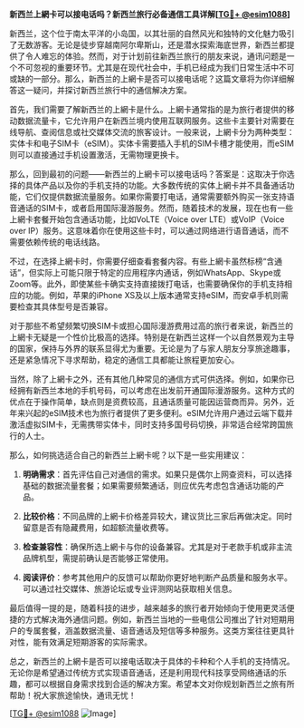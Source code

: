 **新西兰上網卡可以接电话吗？新西兰旅行必备通信工具详解[[TG💪+ @esim1088](https://t.me/s/esim1088)]**

新西兰，这个位于南太平洋的小岛国，以其壮丽的自然风光和独特的文化魅力吸引了无数游客。无论是徒步穿越南阿尔卑斯山，还是潜水探索海底世界，新西兰都提供了令人难忘的体验。然而，对于计划前往新西兰旅行的朋友来说，通讯问题是一个不可忽视的重要环节。尤其是在现代社会中，手机已经成为我们日常生活中不可或缺的一部分。那么，新西兰的上網卡是否可以接电话呢？这篇文章将为你详细解答这一疑问，并探讨新西兰旅行中的通信解决方案。

首先，我们需要了解新西兰的上網卡是什么。上網卡通常指的是为旅行者提供的移动数据流量卡，它允许用户在新西兰境内使用互联网服务。这些卡主要针对需要在线导航、查阅信息或社交媒体交流的旅客设计。一般来说，上網卡分为两种类型：实体卡和电子SIM卡（eSIM）。实体卡需要插入手机的SIM卡槽才能使用，而eSIM则可以直接通过手机设置激活，无需物理更换卡。

那么，回到最初的问题——新西兰的上網卡可以接电话吗？答案是：这取决于你选择的具体产品以及你的手机支持的功能。大多数传统的实体上網卡并不具备通话功能，它们仅提供数据流量服务。如果你需要打电话，通常需要额外购买一张支持语音通话的SIM卡，或者启用国际漫游服务。然而，随着技术的发展，现在也有一些上網卡套餐开始包含通话功能，比如VoLTE（Voice over LTE）或VoIP（Voice over IP）服务。这意味着你在使用这些卡时，可以通过网络进行语音通话，而不需要依赖传统的电话线路。

不过，在选择上網卡时，你需要仔细查看套餐内容。有些上網卡虽然标榜“含通话”，但实际上可能只限于特定的应用程序内通话，例如WhatsApp、Skype或Zoom等。此外，即使某些卡确实支持直接拨打电话，也需要确保你的手机支持相应的功能。例如，苹果的iPhone XS及以上版本通常支持eSIM，而安卓手机则需要检查其具体型号是否兼容。

对于那些不希望频繁切换SIM卡或担心国际漫游费用过高的旅行者来说，新西兰的上網卡无疑是一个性价比极高的选择。特别是在新西兰这样一个以自然景观为主导的国家，保持与外界的联系显得尤为重要。无论是为了与家人朋友分享旅途趣事，还是紧急情况下寻求帮助，稳定的通信工具都能让旅程更加安心。

当然，除了上網卡之外，还有其他几种常见的通信方式可供选择。例如，如果你已经拥有新西兰本地的手机号码，可以考虑在出发前开通国际漫游服务。这种方式的优点在于操作简单，缺点则是资费较高，且通话质量可能因运营商而异。另外，近年来兴起的eSIM技术也为旅行者提供了更多便利。eSIM允许用户通过云端下载并激活虚拟SIM卡，无需携带实体卡，同时支持多国号码切换，非常适合经常跨国旅行的人士。

那么，如何挑选适合自己的新西兰上網卡呢？以下是一些实用建议：

1. **明确需求**：首先评估自己对通信的需求。如果只是偶尔上网查资料，可以选择基础的数据流量套餐；如果需要频繁通话，则应优先考虑包含通话功能的产品。
   
2. **比较价格**：不同品牌的上網卡价格差异较大，建议货比三家后再做决定。同时留意是否有隐藏费用，如超额流量收费等。

3. **检查兼容性**：确保所选上網卡与你的设备兼容。尤其是对于老款手机或非主流品牌机型，需提前确认是否能够正常使用。

4. **阅读评价**：参考其他用户的反馈可以帮助你更好地判断产品质量和服务水平。可以通过社交媒体、旅游论坛或专业评测网站获取相关信息。

最后值得一提的是，随着科技的进步，越来越多的旅行者开始倾向于使用更灵活便捷的方式解决海外通信问题。例如，新西兰当地的一些电信公司推出了针对短期用户的专属套餐，涵盖数据流量、语音通话及短信等多种服务。这类方案往往更具针对性，能有效满足短期游客的实际需求。

总之，新西兰的上網卡是否可以接电话取决于具体的卡种和个人手机的支持情况。无论你是希望通过传统方式实现语音通话，还是利用现代科技享受网络通话的乐趣，都可以根据自身需求找到合适的解决方案。希望本文对你规划新西兰之旅有所帮助！祝大家旅途愉快，通讯无忧！

[[TG💪+ @esim1088](https://t.me/s/esim1088) ![Image](https://i.postimg.cc/4NQfJmqS/Snipaste-2025-05-13-00-14-12.png)]